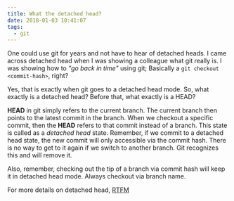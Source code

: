 ```yaml
---
title: What the detached head?
date: 2018-01-03 10:41:07
tags:
  - git
---
```

One could use git for years and not have to hear of detached heads. I came across detached head when I was showing a colleague what git really is. I was showing how to *"go back in time"* using git; Basically a `git checkout <commit-hash>`, right?

Yes, that is exactly when git goes to a detached head mode. So, what exactly is a detached head? Before that, what exactly is a HEAD?

**HEAD** in git simply refers to the current branch. The current branch then points to the latest commit in the branch. When we checkout a specific commit, then the **HEAD** refers to that commit instead of a branch. This state is called as a *detached head* state. Remember, if we commit to a detached head state, the new commit will only accessible via the commit hash. There is no way to get to it again if we switch to another branch. Git recognizes this and will remove it.

Also, remember, checking out the tip of a branch via commit hash will keep it in detached head mode. Always checkout via branch name.

For more details on detached head, [RTFM](https://git-scm.com/docs/git-checkout#_detached_head)
